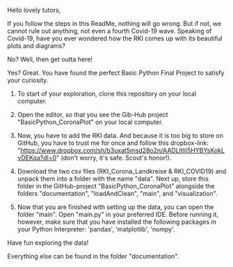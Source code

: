 Hello lovely tutors,

If you follow the steps in this ReadMe, nothing will go wrong. But if not, we cannot rule out anything, 
not even a fourth Covid-19 wave.
Speaking of Covid-19, have you ever wondered how the RKI comes up with its beautiful plots and diagrams? 

No? Well, then get outta here!

Yes? Great. You have found the perfect Basic Python Final Project to satisfy your curiosity.

1. To start of your exploration, clone this repository on your local computer.

2. Open the editor, so that you see the Gib-Hub project "BasicPython_CoronaPlot" on your local computer.

3. Now, you have to add the RKI data. And because it is too big to store on GitHub, you have to trust me for once
   and follow this dropbox-link: 
   "https://www.dropbox.com/sh/b3uxat5msd28o2n/AADLltlil5HYBYsKokLvDEKqa?dl=0" (don't worry, it's safe. Scout's honor!).
   
4. Download the two csv files (RKI_Corona_Landkreise & RKI_COVID19) and unpack them into a folder with the name "data".
   Next up, store this folder in the GitHub-project "BasicPython_CoronaPlot" alongside the folders "documentation",
   "loadAndClean", "main", and "visualization".
   
5. Now that you are finished with setting up the data, you can open the folder "main".
   Open "main.py" in your preferred IDE. Before running it, however, make sure that you have installed the following 
   packages in your Python Interpreter: 'pandas', 'matplotlib', 'numpy'.
   
Have fun exploring the data!

Everything else can be found in the folder "documentation".